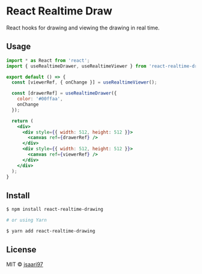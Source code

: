 # React Realtime Draw

React hooks for drawing and viewing the drawing in real time.

## Usage

```jsx
import * as React from 'react';
import { useRealtimeDrawer, useRealtimeViewer } from 'react-realtime-drawing';

export default () => {
  const [viewerRef, { onChange }] = useRealtimeViewer();

  const [drawerRef] = useRealtimeDrawer({
    color: '#00ffaa',
    onChange
  });

  return (
    <div>
      <div style={{ width: 512, height: 512 }}>
        <canvas ref={drawerRef} />
      </div>
      <div style={{ width: 512, height: 512 }}>
        <canvas ref={viewerRef} />
      </div>
    </div>
  );
}
```

## Install

```bash
$ npm install react-realtime-drawing

# or using Yarn

$ yarn add react-realtime-drawing
```

## License

MIT © [jsaari97](https://github.com/jsaari97)
